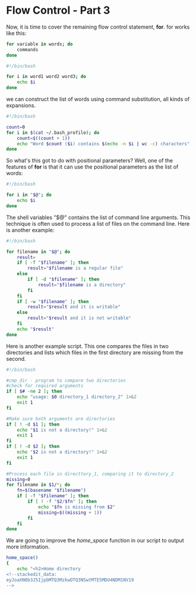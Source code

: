 # Flow Control - Part 3
Now, it is time to cover the remaining flow control statement, **for**. for works like this:
```bash
for variable in words; do
	commands
done
```
```bash
#!/bin/bash

for i in word1 word2 word3; do
	echo $i
done
```
we can construct the list of words using command substitution, all kinds of expansions.
```bash
#!/bin/bash

count=0
for i in $(cat ~/.bash_profile); do
	count=$((count + 1))
	echo "Word $count ($i) contains $(echo -n $i | wc -c) characters"
done
```
So what's this got to do with positional parameters? Well, one of the features of **for** is that it can use the positional parameters as the list of words:
```bash
#!/bin/bash

for i in "$@"; do
	echo $i
done
```
The shell variables "$@" contains the list of command line arguments. This technique is often used to process a list of files on the command line. Here is another example:
```bash
#!/bin/bash

for filename in "$@"; do
	result=
	if [ -f "$filename" ]; then
		result="$filename is a regular file"
	else
		if [ -d "$filename" ]; then
			result="$filename is a directory"
		fi
	fi
	if [ -w "$filename" ]; then
		result="$result and it is writable"
	else
		result="$result and it is not writable"
	fi
	echo "$result"
done
```
Here is another example script. This one compares the files in two directories and lists which files in the first directory are missing from the second.
```bash
#!/bin/bash

#cmp_dir - program to compare two directories
#check for required arguments
if [ $# -ne 2 ]; then
	echo "usage: $0 directory_1 directory_2" 1>&2
	exit 1
fi

#Make sure both arguments are directories
if [ ! -d $1 ]; then
	echo "$1 is not a directory!" 1>&2
	exit 1
fi
if [ ! -d $2 ]; then
	echo "$2 is not a directory!" 1>&2
	exit 1
fi

#Process each file in directtory_1, comparing it to directory_2
missing=0
for filename in $1/*; do
	fn=$(basename "$filename")
	if [ -f "$filename" ]; then
		if [ ! -f "$2/$fn" ]; then
			echo "$fn is missing from $2"
			missing=$((missing + 1))
		fi
	fi
done
```
We are going to improve the *home_space* function in our script to output more information.
```bash
home_space()
{
	echo "<h2>Home directory 
<!--stackedit_data:
eyJoaXN0b3J5IjpbMTQ3MzkwOTQ3NSwtMTE5MDU4NDM1NV19
-->